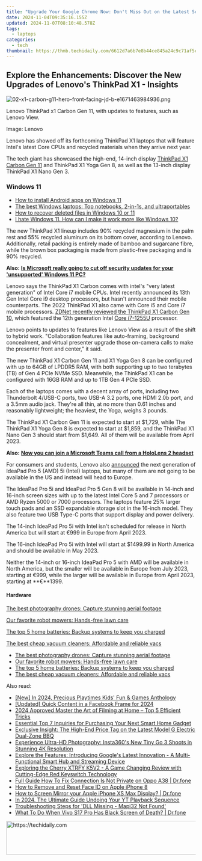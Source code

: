 ```yaml
---
title: "Upgrade Your Google Chrome Now: Don't Miss Out on the Latest Security Enhancements This Weekend - Tips"
date: 2024-11-04T09:35:16.155Z
updated: 2024-11-07T08:10:48.578Z
tags:
  - laptops
categories:
  - tech
thumbnail: https://thmb.techidaily.com/6612d7a6b7e8b44ce845a24c9c71af5e69ea9f37b5bedb688c03953f127445f3.jpg
---
```


## Explore the Enhancements: Discover the New Upgrades of Lenovo's ThinkPad X1 - Insights

![02-x1-carbon-g11-hero-front-facing-jd-b-e1671463984936.png](https://www.zdnet.com/a/img/resize/08941c1828903658be28d261a3388eeee794c8d2/2022/12/22/a59631cb-38aa-4867-af7f-a38aaa0238a1/02-x1-carbon-g11-hero-front-facing-jd-b-e1671463984936.png?auto=webp&width=1280)

Lenovo ThinkPad x1 Carbon Gen 11, with updates to features, such as Lenovo View.

Image: Lenovo

Lenovo has showed off its forthcoming ThinkPad X1 laptops that will feature Intel's latest Core CPUs and recycled materials when they arrive next year. 

The tech giant has showcased the high-end, 14-inch display [ThinkPad X1 Carbon Gen 11](https://shop-links.co/link/?exclusive=1&publisher_slug=itechdaily19598&url=https%3A%2F%2Fnews.lenovo.com%2Fpressroom%2Fpress-releases%2Fthinkpad-x1-thinkvision-lenovo-go-power-hybrid-working%2F) and ThinkPad X1 Yoga Gen 8, as well as the 13-inch display ThinkPad X1 Nano Gen 3\. 

### Windows 11

* [How to install Android apps on Windows 11](https://www.zdnet.com/article/how-to-install-android-apps-on-windows-11/)
* [The best Windows laptops: Top notebooks, 2-in-1s, and ultraportables](https://www.zdnet.com/article/best-windows-laptop/)
* [How to recover deleted files in Windows 10 or 11](https://www.zdnet.com/article/how-to-recover-deleted-files-in-windows-10-or-11/)
* [I hate Windows 11\. How can I make it work more like Windows 10?](https://www.zdnet.com/article/hate-windows-11-heres-how-to-make-it-work-more-like-windows-10/)

The new ThinkPad X1 lineup includes 90% recycled magnesium in the palm rest and 55% recycled aluminum on its bottom cover, according to Lenovo. Additionally, retail packing is entirely made of bamboo and sugarcane fibre, while the brown box packaging is made from plastic-free packaging and is 90% recycled. 

**Also:** [**Is Microsoft really going to cut off security updates for your 'unsupported' Windows 11 PC?**](https://www.zdnet.com/article/is-microsoft-really-going-to-cut-off-security-updates-for-my-unsupported-windows-11-pc/)

Lenovo says the ThinkPad X1 Carbon comes with intel's "very latest generation" of Intel Core i7 mobile CPUs. Intel recently announced its 13th Gen Intel Core i9 desktop processors, but hasn't announced their mobile counterparts. The 2022 ThinkPad X1 also came with Core i5 and Core i7 mobile processors. [ZDNet recently reviewed the ThinkPad X1 Carbon Gen 10](https://www.zdnet.com/article/lenovo-thinkpad-x1-carbon-gen-10-review/), which featured the 12th generation Intel [Core i7-1255U](https://www.intel.com/content/www/us/en/products/sku/226259/intel-core-i71255u-processor-12m-cache-up-to-4-70-ghz/specifications.html) processor.

Lenovo points to updates to features like Lenovo View as a result of the shift to hybrid work. "Collaboration features like auto-framing, background concealment, and virtual presenter upgrade those on-camera calls to make the presenter front and center," it said.

The new ThinkPad X1 Carbon Gen 11 and X1 Yoga Gen 8 can be configured with up to 64GB of LPDDR5 RAM, with both supporting up to two terabytes (TB) of Gen 4 PCIe NVMe SSD. Meanwhile, the ThinkPad X1 can be configured with 16GB RAM and up to 1TB Gen 4 PCIe SSD. 

Each of the laptops comes with a decent array of ports, including two Thunderbolt 4/USB-C ports, two USB-A 3.2 ports, one HDMI 2.0b port, and a 3.5mm audio jack. They're all thin, at no more than 0.61 inches and reasonably lightweight; the heaviest, the Yoga, weighs 3 pounds. 

The ThinkPad X1 Carbon Gen 11 is expected to start at $1,729, while The ThinkPad X1 Yoga Gen 8 is expected to start at $1,859, and the ThinkPad X1 Nano Gen 3 should start from $1,649\. All of them will be available from April 2023\. 

**Also:** [**Now you can join a Microsoft Teams call from a HoloLens 2 headset**](https://www.zdnet.com/article/now-you-can-join-a-microsoft-teams-call-from-a-hololens-2-headset/)

For consumers and students, Lenovo also [announced](https://shop-links.co/link/?exclusive=1&publisher_slug=itechdaily19598&url=https%3A%2F%2Fnews.lenovo.com%2Fpressroom%2Fpress-releases%2Fnew-consumer-devices-next-gen-performance-versatility-convenience%2F) the next generation of IdeaPad Pro 5 (AMD) 5i (Intel) laptops, but many of them are not going to be available in the US and instead will head to Europe.

The IdeaPad Pro 5i and IdeaPad Pro 5 Gen 8 will be available in 14-inch and 16-inch screen sizes with up to the latest Intel Core 5 and 7 processors or AMD Ryzen 5000 or 7000 processors. The laptops feature 25% larger touch pads and an SSD expandable storage slot in the 16-inch model. They also feature two USB Type-C ports that support display and power delivery. 

The 14-inch IdeaPad Pro 5i with Intel isn't scheduled for release in North America but will start at €999 in Europe from April 2023\. 

The 16-inch IdeaPad Pro 5i with Intel will start at $1499.99 in North America and should be available in May 2023\. 

Neither the 14-inch or 16-inch IdeaPad Pro 5 with AMD will be available in North America, but the smaller will be available in Europe from July 2023, starting at €999, while the larger will be available in Europe from April 2023, starting at **€**1399.

#### Hardware

[The best photography drones: Capture stunning aerial footage](https://www.zdnet.com/article/best-photography-drone/ "The best photography drones: Capture stunning aerial footage")

[Our favorite robot mowers: Hands-free lawn care](https://www.zdnet.com/article/best-robot-mower/ "Our favorite robot mowers: Hands-free lawn care")

[The top 5 home batteries: Backup systems to keep you charged](https://www.zdnet.com/article/best-home-battery/ "The top 5 home batteries: Backup systems to keep you charged")

[The best cheap vacuum cleaners: Affordable and reliable vacs](https://www.zdnet.com/article/best-cheap-vacuum/ "The best cheap vacuum cleaners: Affordable and reliable vacs")

* [The best photography drones: Capture stunning aerial footage](https://www.zdnet.com/article/best-photography-drone/ "The best photography drones: Capture stunning aerial footage")
* [Our favorite robot mowers: Hands-free lawn care](https://www.zdnet.com/article/best-robot-mower/ "Our favorite robot mowers: Hands-free lawn care")
* [The top 5 home batteries: Backup systems to keep you charged](https://www.zdnet.com/article/best-home-battery/ "The top 5 home batteries: Backup systems to keep you charged")
* [The best cheap vacuum cleaners: Affordable and reliable vacs](https://www.zdnet.com/article/best-cheap-vacuum/ "The best cheap vacuum cleaners: Affordable and reliable vacs")

<ins class="adsbygoogle"
     style="display:block"
     data-ad-format="autorelaxed"
     data-ad-client="ca-pub-7571918770474297"
     data-ad-slot="1223367746"></ins>

<ins class="adsbygoogle"
     style="display:block"
     data-ad-client="ca-pub-7571918770474297"
     data-ad-slot="8358498916"
     data-ad-format="auto"
     data-full-width-responsive="true"></ins>

<span class="atpl-alsoreadstyle">Also read:</span>
<div><ul>
<li><a href="https://digital-screen-recording.techidaily.com/new-in-2024-precious-playtimes-kids-fun-and-games-anthology/"><u>[New] In 2024, Precious Playtimes Kids' Fun & Games Anthology</u></a></li>
<li><a href="https://facebook-video-content.techidaily.com/updated-quick-content-in-a-facebook-frame-for-2024/"><u>[Updated] Quick Content in a Facebook Frame for 2024</u></a></li>
<li><a href="https://extra-guidance.techidaily.com/2024-approved-master-the-art-of-filming-at-home-top-5-efficient-tricks/"><u>2024 Approved Master the Art of Filming at Home – Top 5 Efficient Tricks</u></a></li>
<li><a href="https://hardware-reviews.techidaily.com/essential-top-7-inquiries-for-purchasing-your-next-smart-home-gadget/"><u>Essential Top 7 Inquiries for Purchasing Your Next Smart Home Gadget</u></a></li>
<li><a href="https://hardware-reviews.techidaily.com/exclusive-insight-the-high-end-price-tag-on-the-latest-model-g-electric-dual-zone-bbq/"><u>Exclusive Insight: The High-End Price Tag on the Latest Model G Electric Dual-Zone BBQ</u></a></li>
<li><a href="https://hardware-reviews.techidaily.com/experience-ultra-hd-photography-insta360s-new-tiny-go-3-shoots-in-stunning-4k-resolution/"><u>Experience Ultra-HD Photography: Insta360's New Tiny Go 3 Shoots in Stunning 4K Resolution</u></a></li>
<li><a href="https://hardware-reviews.techidaily.com/explore-the-features-introducing-googles-latest-innovation-a-multi-functional-smart-hub-and-streaming-device/"><u>Explore the Features: Introducing Google's Latest Innovation - A Multi-Functional Smart Hub and Streaming Device</u></a></li>
<li><a href="https://hardware-reviews.techidaily.com/exploring-the-cherry-xtrfy-k5v2-a-game-changing-review-with-cutting-edge-red-keyswitch-technology/"><u>Exploring the Cherry XTRFY K5V2 - A Game Changing Review with Cutting-Edge Red Keyswitch Technology</u></a></li>
<li><a href="https://howto.techidaily.com/full-guide-how-to-fix-connection-is-not-private-on-oppo-a38-drfone-by-drfone-fix-android-problems-fix-android-problems/"><u>Full Guide How To Fix Connection Is Not Private on Oppo A38 | Dr.fone</u></a></li>
<li><a href="https://ios-unlock.techidaily.com/how-to-remove-and-reset-face-id-on-apple-iphone-8-by-drfone-ios/"><u>How to Remove and Reset Face ID on Apple iPhone 8</u></a></li>
<li><a href="https://screen-mirror.techidaily.com/how-to-screen-mirror-your-apple-iphone-xs-max-display-drfone-by-drfone-ios/"><u>How to Screen Mirror your Apple iPhone XS Max Display? | Dr.fone</u></a></li>
<li><a href="https://youtube-sure.techidaily.com/24-the-ultimate-guide-undoing-your-yt-playback-sequence/"><u>In 2024, The Ultimate Guide Undoing Your YT Playback Sequence</u></a></li>
<li><a href="https://technical-tips.techidaily.com/troubleshooting-steps-for-dll-missing-mapi32-not-found/"><u>Troubleshooting Steps for 'DLL Missing - Mapi32 Not Found'</u></a></li>
<li><a href="https://howto.techidaily.com/what-to-do-when-vivo-s17-pro-has-black-screen-of-death-drfone-by-drfone-fix-android-problems-fix-android-problems/"><u>What To Do When Vivo S17 Pro Has Black Screen of Death? | Dr.fone</u></a></li>
</ul></div>

<!-- affiliate ads begin -->
<a href="https://appsumo.8odi.net/c/5597632/2002019/7443" target="_top" id="2002019">
  <img src="//a.impactradius-go.com/display-ad/7443-2002019" border="0" alt="https://techidaily.com" width="728" height="90"/>
</a>
<img height="0" width="0" src="https://appsumo.8odi.net/i/5597632/2002019/7443" style="position:absolute;visibility:hidden;" border="0" />
<!-- affiliate ads end -->

